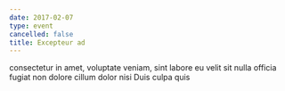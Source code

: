 ```yaml
---
date: 2017-02-07
type: event
cancelled: false
title: Excepteur ad
---
```

consectetur in amet, voluptate veniam, sint labore eu velit sit nulla officia fugiat non dolore cillum dolor nisi Duis culpa quis